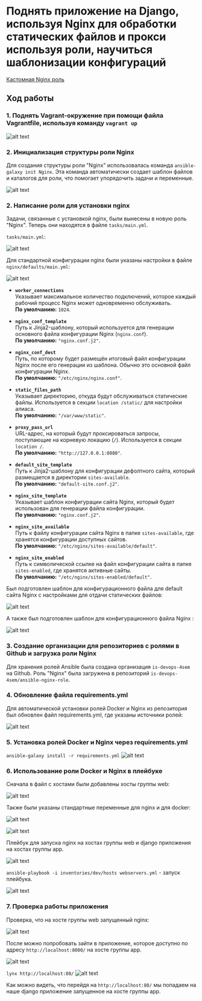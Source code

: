 # Поднять приложение на Django, используя Nginx для обработки статических файлов и прокси используя роли, научиться шаблонизации конфигураций
[Кастомная Nginx роль](https://github.com/is-devops-4sem/ansible-nginx-role/tree/master)

## Ход работы

### 1. Поднять Vagrant-окружение при помощи файла Vagrantfile, используя команду `vagrant up`
![alt text](screenshots/1.png)

### 2. Инициализация структуры роли Nginx
Для создания структуры роли "Nginx" использовалась команда `ansible-galaxy init Nginx`. Эта команда автоматически создает шаблон файлов и каталогов для роли, что помогает упорядочить задачи и переменные.

![alt text](screenshots/2.png)

### 2. Написание роли для установки nginx
Задачи, связанные с установкой nginx, были вынесены в новую роль "Nginx". Теперь они находятся в файле `tasks/main.yml`.

`tasks/main.yml`:

![alt text](screenshots/3.png)

Для стандартной конфигурации nginx были указаны настройки в файле `nginx/defaults/main.yml`:

![alt text](screenshots/4.png)

- **`worker_connections`**  
  Указывает максимальное количество подключений, которое каждый рабочий процесс Nginx может одновременно обслуживать.  
  **По умолчанию:** `1024`.

- **`nginx_conf_template`**  
  Путь к Jinja2-шаблону, который используется для генерации основного файла конфигурации Nginx (`nginx.conf`).  
  **По умолчанию:** `"nginx.conf.j2"`.

- **`nginx_conf_dest`**  
  Путь, по которому будет размещён итоговый файл конфигурации Nginx после его генерации из шаблона. Обычно это основной файл конфигурации Nginx.  
  **По умолчанию:** `"/etc/nginx/nginx.conf"`.

- **`static_files_path`**  
  Указывает директорию, откуда будут обслуживаться статические файлы. Используется в секции `location /static/` для настройки алиаса.  
  **По умолчанию:** `"/var/www/static"`.

- **`proxy_pass_url`**  
  URL-адрес, на который будут проксироваться запросы, поступающие на корневую локацию (`/`). Используется в секции `location /`.  
  **По умолчанию:** `"http://127.0.0.1:8080"`.

- **`default_site_template`**  
  Путь к Jinja2-шаблону для конфигурации дефолтного сайта, который размещается в директории `sites-available`.  
  **По умолчанию:** `"default-site.conf.j2"`.

- **`nginx_site_template`**  
  Указывает шаблон конфигурации сайта Nginx, который будет использован для генерации файла конфигурации.  
  **По умолчанию:** `"nginx.conf.j2"`.

- **`nginx_site_available`**  
  Путь к файлу конфигурации сайта Nginx в папке `sites-available`, где хранятся конфигурации доступных сайтов.  
  **По умолчанию:** `"/etc/nginx/sites-available/default"`.

- **`nginx_site_enabled`**  
  Путь к символической ссылке на файл конфигурации сайта в папке `sites-enabled`, где хранятся активные сайты.  
  **По умолчанию:** `"/etc/nginx/sites-enabled/default"`.


Был подготовлен шаблон для конфигурационного файла для default сайта Nginx с настройками для отдачи статических файлов:

![alt text](screenshots/7.png)

А также был подготовлен шаблон для конфигурационного файла Nginx :

![alt text](screenshots/5.png)

### 3. Создание организации для репозиториев с ролями в Github и загрузка роли Nginx
Для хранения ролей Ansible была создана организация `is-devops-4sem` на Github. Роль "Nginx" была загружена в репозиторий `is-devops-4sem/ansible-nginx-role`.


### 4. Обновление файла requirements.yml
Для автоматической установки ролей Docker и Nginx из репозитория был обновлен файл requirements.yml, где указаны источники ролей:

![alt text](screenshots/6.png)

### 5. Установка ролей Docker и Nginx через requirements.yml
`ansible-galaxy install -r requirements.yml`
![alt text](screenshots/13.png)


### 6. Использование роли Docker и Nginx в плейбуке

Сначала в файл с хостами были добавлены хосты группы web:

![alt text](screenshots/9.png)

Также были указаны стандартные переменные для nginx и для docker:

![alt text](screenshots/10.png)

![alt text](screenshots/11.png)


Плейбук для запуска nginx на хостах группы web и django приложения на хостах группы app. 

![alt text](screenshots/12.png)

`ansible-playbook -i inventories/dev/hosts webservers.yml` - запуск плейбука.

![alt text](screenshots/14.png)

### 7. Проверка работы приложения

Проверка, что на хосте группы web запущенный nginx:

![alt text](screenshots/15.png)

После можно попробовать зайти в приложение, которое доступно по адресу `http://localhost:8000/` на хосте группы app.

![alt text](screenshots/16.png)


`lynx http://localhost:80/`
![alt text](screenshots/17.png)

Как можно видеть, что перейдя на `http://localhost:80/` мы попадаем на наше django приложение запущенное на хосте группы app.